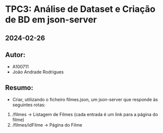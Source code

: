 # TPC3: Análise de Dataset e Criação de BD em json-server
## 2024-02-26

## Autor:
- A100711
- João Andrade Rodrigues

## Resumo:

- Criar, utilizando o ficheiro filmes.json, um json-server que responde às seguintes rotas:

1. <localhost>/filmes -> Listagem de Filmes (cada entrada é um link para a página do filme)
2. <localhost>/filmes/idFilme -> Página do Filme